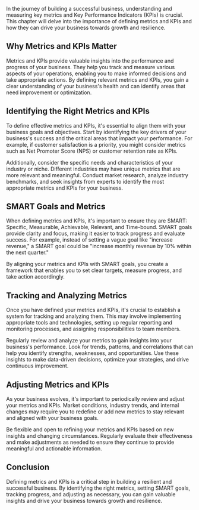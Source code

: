 
In the journey of building a successful business, understanding and measuring key metrics and Key Performance Indicators (KPIs) is crucial. This chapter will delve into the importance of defining metrics and KPIs and how they can drive your business towards growth and resilience.

## Why Metrics and KPIs Matter

Metrics and KPIs provide valuable insights into the performance and progress of your business. They help you track and measure various aspects of your operations, enabling you to make informed decisions and take appropriate actions. By defining relevant metrics and KPIs, you gain a clear understanding of your business's health and can identify areas that need improvement or optimization.

## Identifying the Right Metrics and KPIs

To define effective metrics and KPIs, it's essential to align them with your business goals and objectives. Start by identifying the key drivers of your business's success and the critical areas that impact your performance. For example, if customer satisfaction is a priority, you might consider metrics such as Net Promoter Score (NPS) or customer retention rate as KPIs.

Additionally, consider the specific needs and characteristics of your industry or niche. Different industries may have unique metrics that are more relevant and meaningful. Conduct market research, analyze industry benchmarks, and seek insights from experts to identify the most appropriate metrics and KPIs for your business.

## SMART Goals and Metrics

When defining metrics and KPIs, it's important to ensure they are SMART: Specific, Measurable, Achievable, Relevant, and Time-bound. SMART goals provide clarity and focus, making it easier to track progress and evaluate success. For example, instead of setting a vague goal like "increase revenue," a SMART goal could be "increase monthly revenue by 10% within the next quarter."

By aligning your metrics and KPIs with SMART goals, you create a framework that enables you to set clear targets, measure progress, and take action accordingly.

## Tracking and Analyzing Metrics

Once you have defined your metrics and KPIs, it's crucial to establish a system for tracking and analyzing them. This may involve implementing appropriate tools and technologies, setting up regular reporting and monitoring processes, and assigning responsibilities to team members.

Regularly review and analyze your metrics to gain insights into your business's performance. Look for trends, patterns, and correlations that can help you identify strengths, weaknesses, and opportunities. Use these insights to make data-driven decisions, optimize your strategies, and drive continuous improvement.

## Adjusting Metrics and KPIs

As your business evolves, it's important to periodically review and adjust your metrics and KPIs. Market conditions, industry trends, and internal changes may require you to redefine or add new metrics to stay relevant and aligned with your business goals.

Be flexible and open to refining your metrics and KPIs based on new insights and changing circumstances. Regularly evaluate their effectiveness and make adjustments as needed to ensure they continue to provide meaningful and actionable information.

## Conclusion

Defining metrics and KPIs is a critical step in building a resilient and successful business. By identifying the right metrics, setting SMART goals, tracking progress, and adjusting as necessary, you can gain valuable insights and drive your business towards growth and resilience.
